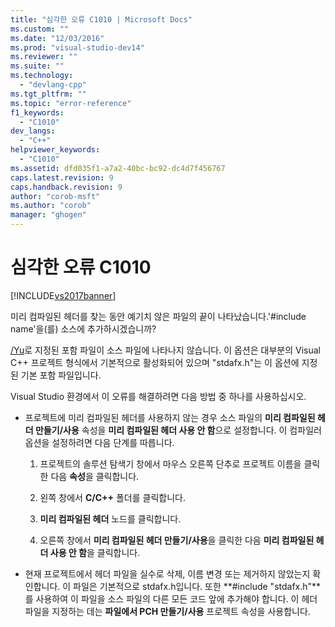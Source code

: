 ```yaml
---
title: "심각한 오류 C1010 | Microsoft Docs"
ms.custom: ""
ms.date: "12/03/2016"
ms.prod: "visual-studio-dev14"
ms.reviewer: ""
ms.suite: ""
ms.technology: 
  - "devlang-cpp"
ms.tgt_pltfrm: ""
ms.topic: "error-reference"
f1_keywords: 
  - "C1010"
dev_langs: 
  - "C++"
helpviewer_keywords: 
  - "C1010"
ms.assetid: dfd035f1-a7a2-40bc-bc92-dc4d7f456767
caps.latest.revision: 9
caps.handback.revision: 9
author: "corob-msft"
ms.author: "corob"
manager: "ghogen"
---
```

# 심각한 오류 C1010
[!INCLUDE[vs2017banner](../../assembler/inline/includes/vs2017banner.md)]

미리 컴파일된 헤더를 찾는 동안 예기치 않은 파일의 끝이 나타났습니다.'\#include name'을\(를\) 소스에 추가하시겠습니까?  
  
 [\/Yu](../../build/reference/yu-use-precompiled-header-file.md)로 지정된 포함 파일이 소스 파일에 나타나지 않습니다.  이 옵션은 대부분의 Visual C\+\+ 프로젝트 형식에서 기본적으로 활성화되어 있으며 "stdafx.h"는 이 옵션에 지정된 기본 포함 파일입니다.  
  
 Visual Studio 환경에서 이 오류를 해결하려면 다음 방법 중 하나를 사용하십시오.  
  
-   프로젝트에 미리 컴파일된 헤더를 사용하지 않는 경우 소스 파일의 **미리 컴파일된 헤더 만들기\/사용** 속성을 **미리 컴파일된 헤더 사용 안 함**으로 설정합니다.  이 컴파일러 옵션을 설정하려면 다음 단계를 따릅니다.  
  
    1.  프로젝트의 솔루션 탐색기 창에서 마우스 오른쪽 단추로 프로젝트 이름을 클릭한 다음 **속성**을 클릭합니다.  
  
    2.  왼쪽 창에서 **C\/C\+\+** 폴더를 클릭합니다.  
  
    3.  **미리 컴파일된 헤더** 노드를 클릭합니다.  
  
    4.  오른쪽 창에서 **미리 컴파일된 헤더 만들기\/사용**을 클릭한 다음 **미리 컴파일된 헤더 사용 안 함**을 클릭합니다.  
  
-   현재 프로젝트에서 헤더 파일을 실수로 삭제, 이름 변경 또는 제거하지 않았는지 확인합니다. 이 파일은 기본적으로 stdafx.h입니다.  또한 **\#include "stdafx.h"**를 사용하여 이 파일을 소스 파일의 다른 모든 코드 앞에 추가해야 합니다. 이 헤더 파일을 지정하는 데는 **파일에서 PCH 만들기\/사용** 프로젝트 속성을 사용합니다.